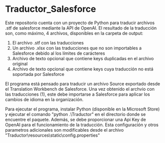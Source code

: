 # Traductor_Salesforce
Este repositorio cuenta con un proyecto de Python para traducir archivos .stf de salesforce mediante la API de OpenAI. El resultado de la traducción son, como máximo, 4 archivos, disponibles en la carpeta de output:
1. El archivo .stf con las traducciones
2. Un archivo .xlsx con las traducciones que no son importables a Salesforce debido al los límites de carácteres
3. Archivo de texto opcional que contiene keys duplicadas en el archivo original
4. Archivo de texto opcional que contiene keys cuya traducción no está soportada por Salesforce

El programa está pensado para traducir un archivo Source exportado desde el Translation Workbench de Salesforce. Una vez obtenido el archvio con las traducciones (1), este debe importarse a Salesforce para aplicar los cambios de idioma en la organización.

Para ejecutar el programa, instalar Python (disponible en la Microsoft Store) y ejecutar el comando "python .\Traductor\" en el directorio donde se encuentre el paquete. Además, se debe proporcionar una Api Key de OpenAI para el funcionamiento de la traducción. Esta configuración y otros parametros adicionales son modificables desde el archivo "Traductor\resources\static\config.properties"

